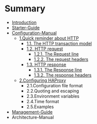 # Summary

* [Introduction](README.md)
* [Starter-Guide](starter-guide.md)
* [Configuration-Manual](configuration-manual.md)
    * [1.Quick reminder about HTTP](1quick-reminder-about-http.md)
        * [1.1. The HTTP transaction model](11-the-http-transaction-model.md)
        * [1.2. HTTP request](12-http-request.md)
            * [1.2.1. The Request line](12-http-request.md)
            * [1.2.2. The request headers](12-http-request.md)
        * [1.3. HTTP response](13-http-response.md)
            * [1.3.1. The Response line](13-http-response.md)
            * [1.3.2. The response headers](13-http-response.md)
    * [2.Configuring HAProxy](2configuring-haproxy.md)
        * 2.1.Configuration file format
        * 2.2.Quoting and escaping
        * 2.3.Environment variables
        * 2.4.Time format
        * 2.5.Examples
* [Management-Guide](management-guide.md)
* Architecture-Manual

